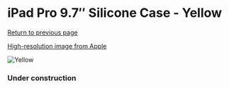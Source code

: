 # iPad Pro 9.7″ Silicone Case - Yellow

[Return to previous page](/ipad_pro97)

[High-resolution image from Apple](https://store.storeimages.cdn-apple.com/8756/as-images.apple.com/is/MM282?wid=4500&hei=4500&fmt=png)

<div style="width: 384px"><img src="/everypreview/MM282.png" alt="Yellow"></div>

### Under construction
